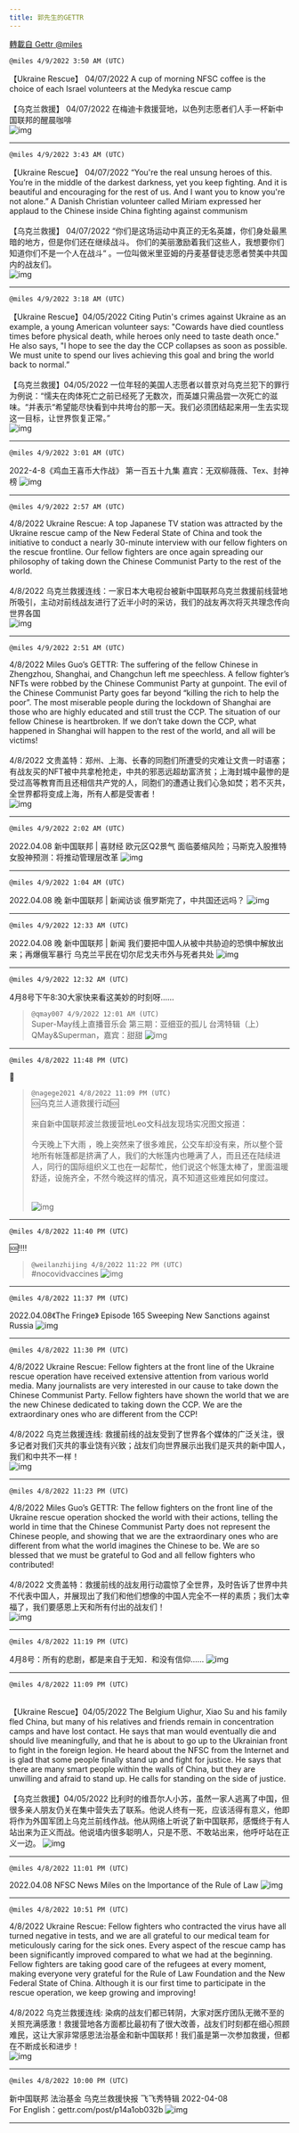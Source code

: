 ```yaml
---
title: 郭先生的GETTR
---
```

[轉載自 Gettr @miles](https://gettr.com/user/miles)

`@miles 4/9/2022 3:50 AM (UTC)`

【Ukraine Rescue】 04/07/2022  A cup of morning NFSC coffee is the choice of each Israel volunteers at the Medyka rescue camp<br/><br/>【乌克兰救援】 04/07/2022 在梅迪卡救援营地，以色列志愿者们人手一杯新中国联邦的醒晨咖啡<br/>
![img](https://media.gettr.com/group46/getter/2022/04/09/03/401cf72a-bc3c-885c-37a1-a4615859a1ae/out.jpg)

---

`@miles 4/9/2022 3:43 AM (UTC)`

【Ukraine Rescue】 04/07/2022 “You're the real unsung heroes of this. You’re in the middle of the darkest darkness, yet you keep fighting. And it is beautiful and encouraging for the rest of us. And I want you to know you're not alone.” A Danish Christian volunteer called Miriam expressed her applaud to the Chinese inside China fighting against communism<br/><br/>【乌克兰救援】 04/07/2022 “你们是这场运动中真正的无名英雄，你们身处最黑暗的地方，但是你们还在继续战斗。 你们的美丽激励着我们这些人，我想要你们知道你们不是一个人在战斗“ 。一位叫做米里亚姆的丹麦基督徒志愿者赞美中共国内的战友们。<br/>
![img](https://media.gettr.com/group8/getter/2022/04/09/03/c1837992-0681-71a6-a633-ee499fccff3c/out.jpg)

---

`@miles 4/9/2022 3:18 AM (UTC)`

【Ukraine Rescue】04/05/2022 Citing Putin's crimes against Ukraine as an example, a young American volunteer says: "Cowards have died countless times before physical death, while heroes only need to taste death once." He also says, "I hope to see the day the CCP collapses as soon as possible. We must unite to spend our lives achieving this goal and bring the world back to normal.”<br/><br/> 【乌克兰救援】04/05/2022 一位年轻的美国人志愿者以普京对乌克兰犯下的罪行为例说：“懦夫在肉体死亡之前已经死了无数次，而英雄只需品尝一次死亡的滋味。“并表示“希望能尽快看到中共垮台的那一天。我们必须团结起来用一生去实现这一目标，让世界恢复正常。”<br/>
![img](https://media.gettr.com/group39/getter/2022/04/09/03/dbc069a9-1e04-8fb0-5cf5-40b7be7ced54/out.jpg)

---

`@miles 4/9/2022 3:01 AM (UTC)`

2022-4-8《鸡血王喜币大作战》 第一百五十九集 嘉宾：无双柳薇薇、Tex、封神榜
![img](https://media.gettr.com/group49/origin/2022/04/09/03/1f18d9cd-1243-575c-6a9c-4dcf3708adc3/6383d6c383a688bc0ce747d8282e44b3.jpeg)

---

`@miles 4/9/2022 2:57 AM (UTC)`

4/8/2022 Ukraine Rescue: A top Japanese TV station was attracted by the Ukraine rescue camp of the New Federal State of China and took the initiative to conduct a nearly 30-minute interview with our fellow fighters on the rescue frontline. Our fellow fighters are once again spreading our philosophy of taking down the Chinese Communist Party to the rest of the world.<br/><br/>4/8/2022 乌克兰救援连线：一家日本大电视台被新中国联邦乌克兰救援前线营地所吸引，主动对前线战友进行了近半小时的采访，我们的战友再次将灭共理念传向世界各国<br/>
![img](https://media.gettr.com/group39/getter/2022/04/09/02/dd8721ac-4ff5-76de-0393-1b31cbca48ac/out.jpg)

---

`@miles 4/9/2022 2:51 AM (UTC)`

4/8/2022 Miles Guo’s GETTR: The suffering of the fellow Chinese in Zhengzhou, Shanghai, and Changchun left me speechless. A fellow fighter’s NFTs were robbed by the Chinese Communist Party at gunpoint. The evil of the Chinese Communist Party goes far beyond “killing the rich to help the poor”. The most miserable people during the lockdown of Shanghai are those who are highly educated and still trust the CCP. The situation of our fellow Chinese is heartbroken. If we don’t take down the CCP, what happened in Shanghai will happen to the rest of the world, and all will be victims!<br/><br/>4/8/2022 文贵盖特：郑州、上海、长春的同胞们所遭受的灾难让文贵一时语塞；有战友买的NFT被中共拿枪抢走，中共的邪恶远超劫富济贫；上海封城中最惨的是受过高等教育而且还相信共产党的人，同胞们的遭遇让我们心急如焚；若不灭共，全世界都将变成上海，所有人都是受害者！<br/>
![img](https://media.gettr.com/group38/getter/2022/04/09/02/dfec6d08-f05d-5bfc-edd7-7e388e6fa3b9/out.jpg)

---

`@miles 4/9/2022 2:02 AM (UTC)`

2022.04.08  新中国联邦 | 喜财经   欧元区Q2景气 面临萎缩风险；马斯克入股推特 女股神预测：将推动管理层改革
![img](https://media.gettr.com/group10/origin/2022/04/09/02/5fa8436b-132e-c778-2531-6af38d59164d/9548d67018b19975dcafea4c4484666a.png)

---

`@miles 4/9/2022 1:04 AM (UTC)`

2022.04.08 晚  新中国联邦 | 新闻访谈   俄罗斯完了，中共国还远吗？
![img](https://media.gettr.com/group19/origin/2022/04/09/01/165998e4-6df9-bb77-d2b0-0237fb1dfadf/9548d67018b19975dcafea4c4484666a.png)

---

`@miles 4/9/2022 12:33 AM (UTC)`

2022.04.08 晚  新中国联邦 | 新闻    我们要把中国人从被中共胁迫的恐惧中解放出来；再爆俄军暴行 乌克兰平民在切尔尼戈夫市外与死者共处
![img](https://media.gettr.com/group46/origin/2022/04/09/00/712cf7f0-dabc-bb53-dc2d-cc067b007189/6383d6c383a688bc0ce747d8282e44b3.jpeg)

---

`@miles 4/9/2022 12:32 AM (UTC)`

 4月8号下午8:30大家快来看这美妙的时刻呀……
> `@qmay007 4/9/2022 12:01 AM (UTC)`<br/>Super-May线上直播音乐会 第三期：亚细亚的孤儿  台湾特辑（上）QMay&Superman，嘉宾：甜甜
![img](https://media.gettr.com/group4/origin/2022/04/08/23/873d7b71-c86d-085d-9596-3e18c17501d2/6383d6c383a688bc0ce747d8282e44b3.jpeg)

---

`@miles 4/8/2022 11:48 PM (UTC)`

💯
> `@nagege2021 4/8/2022 11:09 PM (UTC)`<br/>🆘乌克兰人道救援行动🆘<br/><br/>来自新中国联邦波兰救援营地Leo文科战友现场实况图文报道：<br/><br/>今天晚上下大雨 ，晚上突然来了很多难民，公交车却没有来，所以整个营地所有帐篷都是挤满了人，我们的大帐篷内也睡满了人，而且还在陆续进人，同行的国际组织义工也在一起帮忙，他们说这个帐篷太棒了，里面温暖舒适，设施齐全，不然今晚这样的情况，真不知道这些难民如何度过。<br/> <br/><br/>
![img](https://media.gettr.com/group18/getter/2022/04/08/23/5fa41cf3-34ce-6446-265e-d8f363ce9007/out.jpg)

---

`@miles 4/8/2022 11:40 PM (UTC)`

🆘‼️‼️
> `@weilanzhijing 4/8/2022 11:22 PM (UTC)`<br/>#nocovidvaccines
![img](https://media.gettr.com/group13/origin/2022/04/08/23/e4ca78bc-4be8-e19a-3eb9-82907bcea7f2/out.jpg)

---

`@miles 4/8/2022 11:37 PM (UTC)`

2022.04.08《The Fringe》 Episode 165  Sweeping New Sanctions against Russia
![img](https://media.gettr.com/group36/origin/2022/04/08/23/32f44c48-9d1b-dc3c-c6ba-bd475ae34b2a/6383d6c383a688bc0ce747d8282e44b3.jpeg)

---

`@miles 4/8/2022 11:30 PM (UTC)`

4/8/2022 Ukraine Rescue: Fellow fighters at the front line of the Ukraine rescue operation have received extensive attention from various world media. Many journalists are very interested in our cause to take down the Chinese Communist Party. Fellow fighters have shown the world that we are the new Chinese dedicated to taking down the CCP. We are the extraordinary ones who are different from the CCP!<br/><br/>4/8/2022 乌克兰救援连线: 救援前线的战友受到了世界各个媒体的广泛关注，很多记者对我们灭共的事业饶有兴致；战友们向世界展示出我们是灭共的新中国人，我们和中共不一样！<br/>
![img](https://media.gettr.com/group23/getter/2022/04/08/23/87957525-b6ec-e799-14fb-17471adb1830/out.jpg)

---

`@miles 4/8/2022 11:23 PM (UTC)`

4/8/2022 Miles Guo’s GETTR: The fellow fighters on the front line of the Ukraine rescue operation shocked the world with their actions, telling the world in time that the Chinese Communist Party does not represent the Chinese people, and showing that we are the extraordinary ones who are different from what the world imagines the Chinese to be. We are so blessed that we must be grateful to God and all fellow fighters who contributed!<br/><br/>4/8/2022 文贵盖特：救援前线的战友用行动震惊了全世界，及时告诉了世界中共不代表中国人，并展现出了我们和他们想像的中国人完全不一样的素质；我们太幸福了，我们要感恩上天和所有付出的战友们！<br/>
![img](https://media.gettr.com/group24/getter/2022/04/08/23/78136e8a-168e-b765-1e88-f46c2bc0274b/out.jpg)

---

`@miles 4/8/2022 11:19 PM (UTC)`

 4月8号：所有的悲剧，都是来自于无知．和没有信仰……
![img](https://media.gettr.com/group41/getter/2022/04/08/23/cc55db80-28b9-41c0-528a-ef74f4cb86b0/6727d5820b120306cfa36f20ede7e4f8.jpg)

---

`@miles 4/8/2022 11:09 PM (UTC)`

<br/>【Ukraine Rescue】04/05/2022 The Belgium Uighur, Xiao Su and his family fled China, but many of his relatives and friends remain in concentration camps and have lost contact. He says that man would eventually die and should live meaningfully, and that he is about to go up to the Ukrainian front to fight in the foreign legion. He heard about the NFSC from the Internet and is glad that some people finally stand up and fight for justice. He says that there are many smart people within the walls of China, but they are unwilling and afraid to stand up. He calls for standing on the side of justice.<br/><br/>【乌克兰救援】04/05/2022 比利时的维吾尔人小苏，虽然一家人逃离了中国，但很多亲人朋友仍关在集中营失去了联系。他说人终有一死，应该活得有意义，他即将作为外国军团上乌克兰前线作战。他从网络上听说了新中国联邦，感慨终于有人站出来为正义而战。他说墙内很多聪明人，只是不愿、不敢站出来，他呼吁站在正义一边。
![img](https://media.gettr.com/group48/getter/2022/04/08/23/7c29c53b-3cae-4811-ec66-97f8636fd538/out.jpg)

---

`@miles 4/8/2022 11:01 PM (UTC)`

2022.04.08 NFSC News   Miles on the Importance of the Rule of Law
![img](https://media.gettr.com/group45/origin/2022/04/08/23/d6433b9e-3786-5487-dae1-29fe03856c39/9548d67018b19975dcafea4c4484666a.png)

---

`@miles 4/8/2022 10:51 PM (UTC)`

4/8/2022 Ukraine Rescue: Fellow fighters who contracted the virus have all turned negative in tests, and we are all grateful to our medical team for meticulously caring for the sick ones. Every aspect of the rescue camp has been significantly improved compared to what we had at the beginning. Fellow fighters are taking good care of the refugees at every moment, making everyone very grateful for the Rule of Law Foundation and the New Federal State of China. Although it is our first time to participate in the rescue operation, we keep growing and improving!<br/><br/>4/8/2022 乌克兰救援连线: 染病的战友们都已转阴，大家对医疗团队无微不至的关照充满感激！救援营地各方面都比最初有了很大改善，战友们时刻都在细心照顾难民，这让大家非常感恩法治基金和新中国联邦！我们虽是第一次参加救援，但都在不断成长和进步！<br/>
![img](https://media.gettr.com/group41/getter/2022/04/08/22/1de0259d-8c24-cecd-499e-62fd36b514e7/out.jpg)

---

`@miles 4/8/2022 10:00 PM (UTC)`

新中国联邦 法治基金 乌克兰救援快报 飞飞秀特辑 2022-04-08<br/>For English：gettr.com/post/p14a1ob032b
![img](https://media.gettr.com/group22/origin/2022/04/08/21/72c5a3fd-9547-459e-41c5-d29ea04742f4/9548d67018b19975dcafea4c4484666a.png)

---

